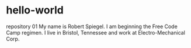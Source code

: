 # hello-world
repository 01
My name is Robert Spiegel. I am beginning the Free Code Camp regimen.
I live in Bristol, Tennessee and work at Electro-Mechanical Corp.
